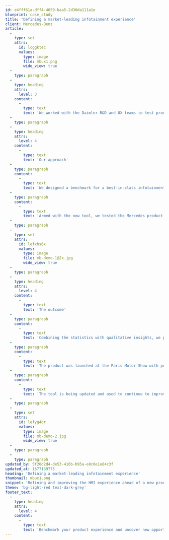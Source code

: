 ```yaml
---
id: e4fff61a-dff4-4659-baa5-2d30da111a1e
blueprint: case_study
title: 'Defining a market-leading infotainment experience'
client: Mercedes-Benz
article:
  -
    type: set
    attrs:
      id: lcggktec
      values:
        type: image
        file: mbux1.png
        wide_view: true
  -
    type: paragraph
  -
    type: heading
    attrs:
      level: 3
    content:
      -
        type: text
        text: 'We worked with the Daimler R&D and UX teams to test product simulations and make recommendations to improve the experience ahead of its global launch of MBUX.'
  -
    type: paragraph
  -
    type: heading
    attrs:
      level: 4
    content:
      -
        type: text
        text: 'Our approach'
  -
    type: paragraph
    content:
      -
        type: text
        text: 'We designed a benchmark for a best-in-class infotainment experience. The tool included 180+ metrics across 42 use cases, covering topics from system performance and content to accessibility and brand. '
  -
    type: paragraph
    content:
      -
        type: text
        text: 'Armed with the new tool, we tested the Mercedes product simulations against competitor systems and  market-leading apps.'
  -
    type: paragraph
  -
    type: set
    attrs:
      id: lefxhs6x
      values:
        type: image
        file: mb-demo-1@2x.jpg
        wide_view: true
  -
    type: paragraph
  -
    type: heading
    attrs:
      level: 4
    content:
      -
        type: text
        text: 'The outcome'
  -
    type: paragraph
    content:
      -
        type: text
        text: 'Combining the statistics with qualitative insights, we provided 23 critical UX and visual design recommendations to improve the experience ahead of its global launch.'
  -
    type: paragraph
    content:
      -
        type: text
        text: 'The product was launched at the Paris Motor Show with positive PR reviews. '
  -
    type: paragraph
    content:
      -
        type: text
        text: 'The tool is being updated and used to continue to improve the experience across the vehicle for new use cases, including voice command and other connected applications.'
  -
    type: paragraph
  -
    type: set
    attrs:
      id: lefyg4or
      values:
        type: image
        file: mb-demo-2.jpg
        wide_view: true
  -
    type: paragraph
  -
    type: paragraph
updated_by: 5f20d2d4-de53-416b-b95a-e8c0e1e84c3f
updated_at: 1677139775
heading: 'Defining a market-leading infotainment experience'
thumbnail: mbux1.png
snippet: 'Refining and improving the HMI experience ahead of a new product launch.'
theme: 'bg-light-red text-dark-grey'
footer_text:
  -
    type: heading
    attrs:
      level: 4
    content:
      -
        type: text
        text: 'Benchmark your product experience and uncover new opportunities to leapfrog the competition.'
---
```

